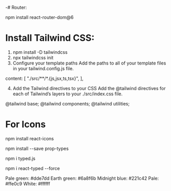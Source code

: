 -# Router:

npm install react-router-dom@6

# Install Tailwind CSS:

1. npm install -D tailwindcss
2. npx tailwindcss init
3. Configure your template paths
   Add the paths to all of your template files in your tailwind.config.js file.

content: [
"./src/**/*.{js,jsx,ts,tsx}",
],

4. Add the Tailwind directives to your CSS
   Add the @tailwind directives for each of Tailwind’s layers to your ./src/index.css file.

@tailwind base;
@tailwind components;
@tailwind utilities;

# For Icons

npm install react-icons

npm install --save prop-types

npm i typed.js

npm i react-typed --force

<!-- npm install @headlessui/react
npm install @heroicons/react -->

Pale green: #dde7dd
Earth green: #6a8f6b
Midnight blue: #221c42
Pale: #ffe0c9
White: #ffffff

